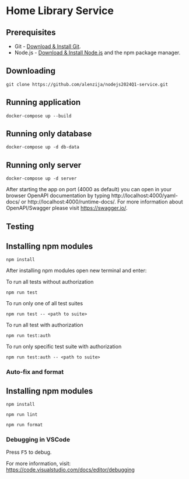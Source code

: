 # Home Library Service

## Prerequisites

- Git - [Download & Install Git](https://git-scm.com/downloads).
- Node.js - [Download & Install Node.js](https://nodejs.org/en/download/) and the npm package manager.

## Downloading

```
git clone https://github.com/alenzija/nodejs2024Q1-service.git
```

## Running application

```
docker-compose up --build
```

## Running only database

```
docker-compose up -d db-data
```

## Running only server

```
docker-compose up -d server
```

After starting the app on port (4000 as default) you can open in your browser OpenAPI documentation by typing http://localhost:4000/yaml-docs/ or http://localhost:4000/runtime-docs/. For more information about OpenAPI/Swagger please visit https://swagger.io/.

## Testing

## Installing npm modules

```
npm install
```

After installing npm modules open new terminal and enter:

To run all tests without authorization

```
npm run test
```

To run only one of all test suites

```
npm run test -- <path to suite>
```

To run all test with authorization

```
npm run test:auth
```

To run only specific test suite with authorization

```
npm run test:auth -- <path to suite>
```

### Auto-fix and format

## Installing npm modules

```
npm install
```

```
npm run lint
```

```
npm run format
```

### Debugging in VSCode

Press <kbd>F5</kbd> to debug.

For more information, visit: https://code.visualstudio.com/docs/editor/debugging
